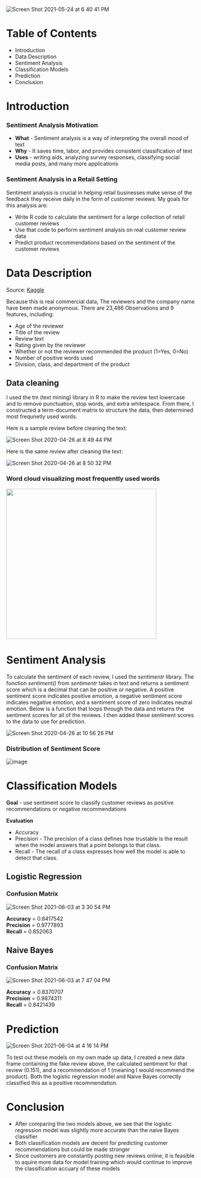 
![Screen Shot 2021-05-24 at 6 40 41 PM](https://user-images.githubusercontent.com/54850909/119419354-b1a3a780-bcbf-11eb-96d7-f5c3ef3565b1.png)

# Table of Contents
* Introduction
* Data Description
* Sentiment Analysis
* Classification Models
* Prediction
* Conclusion

# Introduction

### Sentiment Analysis Motivation

* **What** - Sentiment analysis is a way of interpreting the overall mood of text
* **Why** - It saves time, labor, and provides consistent classification of text
* **Uses** - writing aids, analyzing survey responses, classifying social media posts,  and many more applications

### Sentiment Analysis in a Retail Setting

Sentiment analysis is crucial in helping retail businesses make sense of the feedback they receive daily in the form of customer reviews. My goals for this analysis are:

* Write R code to calculate the sentiment for a large collection of retail customer reviews
* Use that code to perform sentiment analysis on real customer review data
* Predict product recommendations based on the sentiment of the customer reviews

# Data Description

Source: [Kaggle](https://www.kaggle.com/nicapotato/womens-ecommerce-clothing-reviews)

Because this is real commercial data, The reviewers and the company name have been made anonymous. There are 23,486 Observations and 9 features, including:

* Age of the reviewer
* Title of the review
* Review text
* Rating given by the reviewer
* Whether or not the reviewer recommended the product (1=Yes, 0=No)
* Number of positive words used
* Division, class, and department of the product

## Data cleaning

I used the tm (text mining) library in R to make the review text lowercase and to remove punctuation, stop words, and extra whitespace. From there, I constructed a term-document matrix to structure the data, then determined most frequnetly used words.

Here is a sample review before cleaning the text: 

![Screen Shot 2020-04-26 at 8 49 44 PM](https://user-images.githubusercontent.com/54850909/119419496-05ae8c00-bcc0-11eb-8836-fcdf2156ad18.png)


Here is the same review after cleaning the text:

![Screen Shot 2020-04-26 at 8 50 32 PM](https://user-images.githubusercontent.com/54850909/119419529-13641180-bcc0-11eb-8057-12fea95f5d67.png)


### Word cloud visualizing most frequently used words
<img src="https://user-images.githubusercontent.com/54850909/119419732-85d4f180-bcc0-11eb-8f7e-f640d2099682.png" width="400" height="400">

# Sentiment Analysis
To calculate the sentiment of each review, I used the *sentimentr* library. The function *sentiment()* from *sentimentr* takes in text and returns a sentiment score which is a decimal that can be positive or negative. A positive sentiment score indicates positive emotion, a negative sentiment score indicates negative emotion, and a sentiment score of zero indicates neutral emotion. Below is a function that loops through the data and returns the sentiment scores for all of the reviews. I then added these sentiment scores to the data to use for prediction.

![Screen Shot 2020-04-26 at 10 56 26 PM](https://user-images.githubusercontent.com/54850909/119419448-eb74ae00-bcbf-11eb-9708-7d0be01ae036.png)

### Distribution of Sentiment Score
![image](https://user-images.githubusercontent.com/54850909/120730292-cb56a300-c4a6-11eb-995b-71e63aeace6d.png)


# Classification Models

**Goal** - use sentiment score to classify customer reviews as positive recommendations or negative recommendations

**Evaluation**
* Accuracy
* Precision - The precision of a class defines how trustable is the result when the model answers that a point belongs to that class.
* Recall - The recall of a class expresses how well the model is able to detect that class.


## Logistic Regression

### Confusion Matrix
![Screen Shot 2021-06-03 at 3 30 54 PM](https://user-images.githubusercontent.com/54850909/120729331-82055400-c4a4-11eb-90ad-908406cc1d13.png)

**Accuracy** = 0.8417542 \
**Precision** = 0.9777893 \
**Recall** = 0.852063 

## Naive Bayes

### Confusion Matrix
![Screen Shot 2021-06-03 at 7 47 04 PM](https://user-images.githubusercontent.com/54850909/120729333-83cf1780-c4a4-11eb-8f00-9f1bc16df05d.png)

**Accuracy** = 0.8370707 \
**Precision** = 0.9874311 \
**Recall** = 0.8421439 

# Prediction

![Screen Shot 2021-06-04 at 4 16 14 PM](https://user-images.githubusercontent.com/54850909/120863460-35775280-c550-11eb-9227-6a028027d113.png)

To test out these models on my own made up data, I created a new data frame containing the fake review above, the calculated sentiment for that review (0.151), and a recommendation of 1 (meaning I would recommend the product). Both the logistic regression model and Naive Bayes correctly classified this as a positive recommendation.

# Conclusion

* After comparing the two models above, we see that the logistic regression model was slightly more accurate than the naive Bayes classifier
* Both classification models are decent for predicting customer recommendations but could be made stronger
* Since customers are constantly posting new reviews online, it is feasible to aquire more data for model training which would continue to improve the classification accuary of these models

